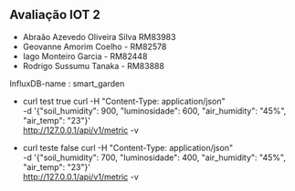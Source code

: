 ## Avaliação IOT 2

* Abraão Azevedo Oliveira Silva RM83983
* Geovanne Amorim Coelho - RM82578
* Iago Monteiro Garcia - RM82448
* Rodrigo Sussumu Tanaka - RM83888

InfluxDB-name : smart_garden

* curl test true
curl -H "Content-Type: application/json" \
    -d '{"soil_humidity": 900, "luminosidade": 600, "air_humidity": "45%", "air_temp": "23"}' \
    http://127.0.0.1/api/v1/metric -v
    
* curl teste false
curl -H "Content-Type: application/json" \
    -d '{"soil_humidity": 700, "luminosidade": 400, "air_humidity": "45%", "air_temp": "23"}' \
    http://127.0.0.1/api/v1/metric -v
